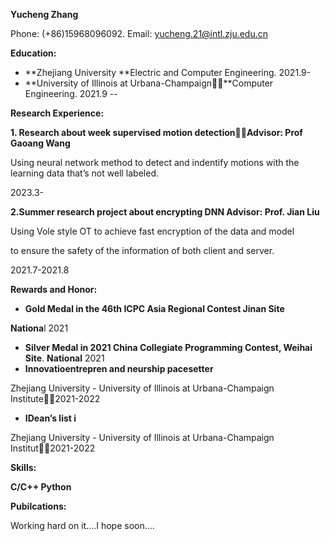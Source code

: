 **Yucheng Zhang**

Phone: (+86)15968096092. Email: yucheng.21@intl.zju.edu.cn

**Education:**

- **Zhejiang University  **Electric and Computer Engineering.  2021.9-
- **University of Illinois at Urbana-Champaign￿￿**Computer Engineering.  2021.9 --

**Research Experience:**

**1. Research about week supervised motion detection￿￿Advisor: Prof Gaoang Wang**

Using neural network method to detect and indentify motions with the learning data that’s not well labeled.

2023\.3-

**2.Summer research project about encrypting DNN Advisor: Prof. Jian Liu**

Using Vole style OT to achieve fast encryption of the data and model

to ensure the safety of the information of both client and server.

2021\.7-2021.8

**Rewards and Honor:**

- **Gold Medal in the 46th ICPC Asia Regional Contest Jinan Site**

**Nationa**l 2021

- **Silver Medal in 2021 China Collegiate Programming Contest, Weihai Site**. **National** 2021
- **Innovatioentrepren and neurship pacesetter**

Zhejiang University - University of Illinois at Urbana-Champaign Institute￿￿2021-2022

- **IDean’s list i**

Zhejiang University - University of Illinois at Urbana-Champaign Institut￿￿2021-2022

**Skills:**

**C/C++  Python**

**Pubilcations:**

Working hard on it....I hope soon....
